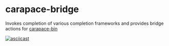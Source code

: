# carapace-bridge

Invokes completion of various completion frameworks and provides bridge actions for [carapace-bin](https://github.com/rsteube/carapace-bin)

[![asciicast](https://asciinema.org/a/571396.svg)](https://asciinema.org/a/571396)
